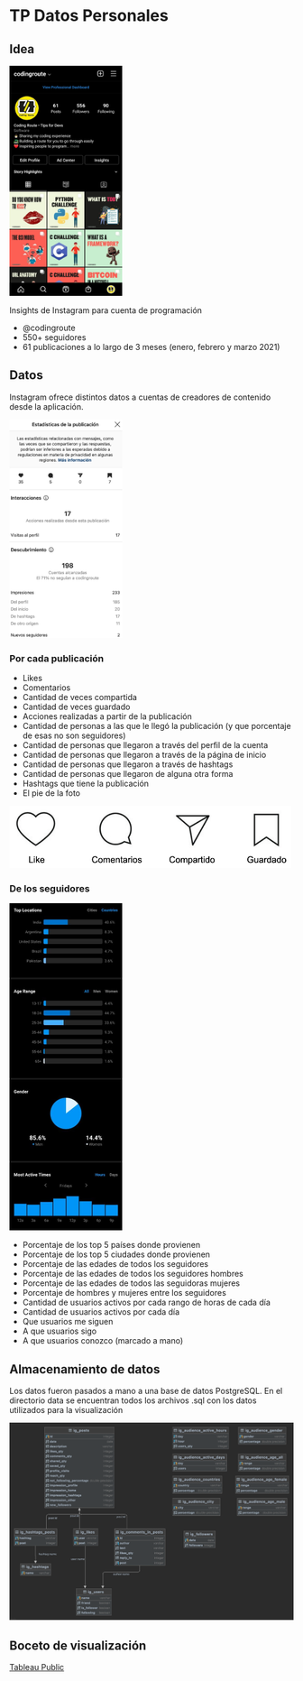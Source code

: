 # TP Datos Personales
## Idea

<img src="images/codingroute.jpg" width="200">

Insights de Instagram para cuenta de programación 
* @codingroute
* 550+ seguidores
* 61 publicaciones a lo largo de 3 meses (enero, febrero y marzo 2021)

## Datos
Instagram ofrece distintos datos a cuentas de creadores de contenido desde la aplicación.

<img src="images/post_stats.png" width="200">

### Por cada publicación
* Likes
* Comentarios
* Cantidad de veces compartida
* Cantidad de veces guardado
* Acciones realizadas a partir de la publicación
* Cantidad de personas a las que le llegó la publicación (y que porcentaje de esas no son seguidores)
* Cantidad de personas que llegaron a través del perfil de la cuenta
* Cantidad de personas que llegaron a través de la página de inicio
* Cantidad de personas que llegaron a través de hashtags
* Cantidad de personas que llegaron de alguna otra forma
* Hashtags que tiene la publicación
* El pie de la foto

<img src="images/interactions.png" width="500">

### De los seguidores

<img src="images/audience_stats.jpg" width="200">

* Porcentaje de los top 5 países donde provienen 
* Porcentaje de los top 5 ciudades donde provienen 
* Porcentaje de las edades de todos los seguidores
* Porcentaje de las edades de todos los seguidores hombres
* Porcentaje de las edades de todos las seguidoras mujeres
* Porcentaje de hombres y mujeres entre los seguidores
* Cantidad de usuarios activos por cada rango de horas de cada día
* Cantidad de usuarios activos por cada día
* Que usuarios me siguen
* A que usuarios sigo
* A que usuarios conozco (marcado a mano)

## Almacenamiento de datos
Los datos fueron pasados a mano a una base de datos PostgreSQL. En el directorio data se encuentran todos los archivos .sql con los datos utilizados para la visualización

<img src="images/database_structure.png" width="700">

## Boceto de visualización
[Tableau Public](https://public.tableau.com/shared/BFRZCKJS4?:display_count=n&:origin=viz_share_link)
